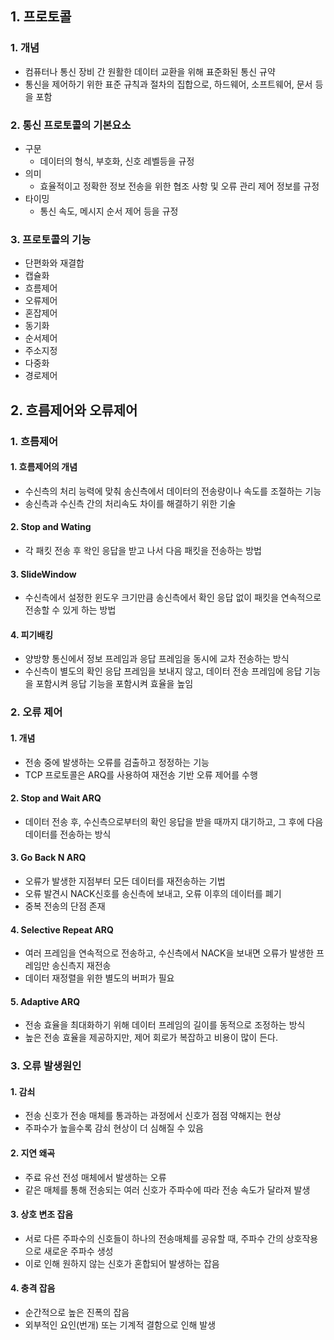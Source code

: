 ## 1. 프로토콜
### 1. 개념
- 컴퓨터나 통신 장비 간 원활한 데이터 교환을 위해 표준화된 통신 규약
- 통신을 제어하기 위한 표준 규칙과 절차의 집합으로, 하드웨어, 소프트웨어, 문서 등을 포함 

### 2. 통신 프로토콜의 기본요소
- 구문
  - 데이터의 형식, 부호화, 신호 레벨등을 규정
- 의미
  - 효율적이고 정확한 정보 전송을 위한 협조 사항 및 오류 관리 제어 정보를 규정
- 타이밍
  - 통신 속도, 메시지 순서 제어 등을 규정

### 3. 프로토콜의 기능
- 단편화와 재결합
- 캡슐화
- 흐름제어
- 오류제어
- 혼잡제어
- 동기화
- 순서제어
- 주소지정
- 다중화
- 경로제어

## 2. 흐름제어와 오류제어
### 1. 흐름제어
#### 1. 흐름제어의 개념
- 수신측의 처리 능력에 맞춰 송신측에서 데이터의 전송량이나 속도를 조절하는 기능
- 송신측과 수신측 간의 처리속도 차이를 해결하기 위한 기술

#### 2. Stop and Wating
- 각 패킷 전송 후 왁인 응답을 받고 나서 다음 패킷을 전송하는 방법
#### 3. SlideWindow
- 수신측에서 설정한 윈도우 크기만큼 송신측에서 확인 응답 없이 패킷을 연속적으로 전송할 수 있게 하는 방법
#### 4. 피기배킹
- 양방향 통신에서 정보 프레임과 응답 프레임을 동시에 교차 전송하는 방식
- 수신측이 별도의 확인 응답 프레임을 보내지 않고, 데이터 전송 프레임에 응답 기능을 포함시켜 응답 기능을 포함시켜 효율을 높임

### 2. 오류 제어
#### 1. 개념
- 전송 중에 발생하는 오류를 검출하고 정정하는 기능
- TCP 프로토콜은 ARQ를 사용하여 재전송 기반 오류 제어를 수행

#### 2. Stop and Wait ARQ
- 데이터 전송 후, 수신측으로부터의 확인 응답을 받을 때까지 대기하고, 그 후에 다음 데이터를 전송하는 방식

#### 3. Go Back N ARQ
- 오류가 발생한 지점부터 모든 데이터를 재전송하는 기법
- 오류 발견시 NACK신호를 송신측에 보내고, 오류 이후의 데이터를 폐기
- 중복 전송의 단점 존재

#### 4. Selective Repeat ARQ
- 여러 프레임을 연속적으로 전송하고, 수신측에서 NACK을 보내면 오류가 발생한 프레임만 송신측지 재전송
- 데이터 재정렬을 위한 별도의 버퍼가 필요

#### 5. Adaptive ARQ
- 전송 효율을 최대화하기 위해 데이터 프레임의 길이를 동적으로 조정하는 방식
- 높은 전송 효율을 제공하지만, 제어 회로가 복잡하고 비용이 많이 든다.

### 3. 오류 발생원인
#### 1. 감쇠
- 전송 신호가 전송 매체를 통과하는 과정에서 신호가 점점 약해지는 현상
- 주파수가 높을수록 감쇠 현상이 더 심해질 수 있음

#### 2. 지연 왜곡
- 주료 유선 전성 매체에서 발생하는 오류
- 같은 매체를 통해 전송되는 여러 신호가 주파수에 따라 전송 속도가 달라져 발생

#### 3. 상호 변조 잡음
- 서로 다른 주파수의 신호들이 하나의 전송매체를 공유할 때, 주파수 간의 상호작용으로 새로운 주파수 생성
- 이로 인해 원하지 않는 신호가 혼합되어 발생하는 잡음

#### 4. 충격 잡음
- 순간적으로 높은 진폭의 잡음
- 외부적인 요인(번개) 또는 기계적 결함으로 인해 발생